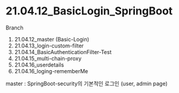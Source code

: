 # 21.04.12_BasicLogin_SpringBoot

Branch

1) 21.04.12_master (Basic-Login)
2) 21.04.13_login-custom-filter
3) 21.04.14_BasicAuthenticationFilter-Test
4) 21.04.15_multi-chain-proxy
5) 21.04.16_userdetails
6) 21.04.16_loging-rememberMe

master : 
SpringBoot-security의 기본적인 로그인 (user, admin page)
